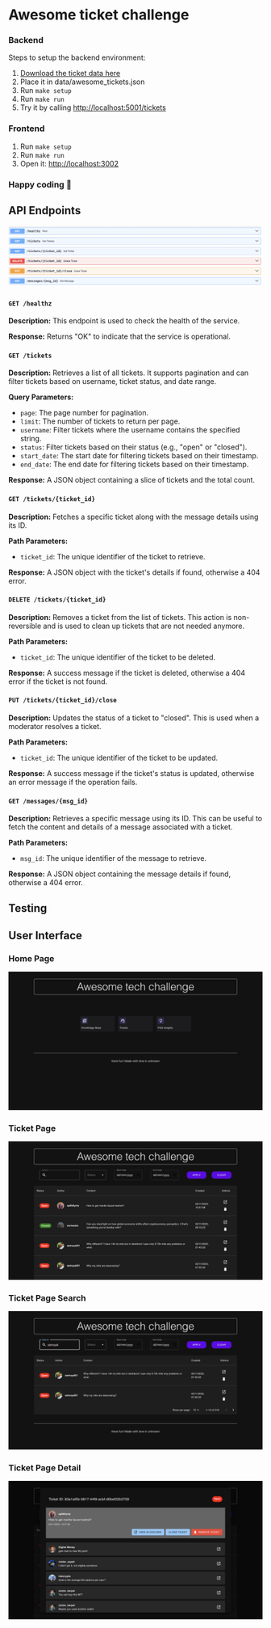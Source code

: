 # Awesome ticket challenge

### Backend

Steps to setup the backend environment:

1. [Download the ticket data here](https://drive.google.com/file/d/1Bvk2mW5t3GfkqTkpURiFpaLuqrUckzUX/view?usp=sharing)
2. Place it in data/awesome_tickets.json
3. Run `make setup`
4. Run `make run`
5. Try it by calling [http://localhost:5001/tickets](http://localhost:5001/tickets)

### Frontend

1. Run `make setup`
2. Run `make run`
3. Open it: [http://localhost:3002](http://localhost:3002)

### Happy coding 🎉

## API Endpoints

![alt text](images/endpoints.png)

#### `GET /healthz`
**Description:** This endpoint is used to check the health of the service.  

**Response:** Returns "OK" to indicate that the service is operational.

#### `GET /tickets`
**Description:** Retrieves a list of all tickets. It supports pagination and can filter tickets based on username, ticket status, and date range.  

**Query Parameters:**
- `page`: The page number for pagination.
- `limit`: The number of tickets to return per page.
- `username`: Filter tickets where the username contains the specified string.
- `status`: Filter tickets based on their status (e.g., "open" or "closed").
- `start_date`: The start date for filtering tickets based on their timestamp.
- `end_date`: The end date for filtering tickets based on their timestamp.
  
**Response:** A JSON object containing a slice of tickets and the total count.

#### `GET /tickets/{ticket_id}`
**Description:** Fetches a specific ticket along with the message details using its ID.  

**Path Parameters:**
- `ticket_id`: The unique identifier of the ticket to retrieve.
  
**Response:** A JSON object with the ticket's details if found, otherwise a 404 error.

#### `DELETE /tickets/{ticket_id}`
**Description:** Removes a ticket from the list of tickets. This action is non-reversible and is used to clean up tickets that are not needed anymore.  

**Path Parameters:**
- `ticket_id`: The unique identifier of the ticket to be deleted.
  
**Response:** A success message if the ticket is deleted, otherwise a 404 error if the ticket is not found.

#### `PUT /tickets/{ticket_id}/close`
**Description:** Updates the status of a ticket to "closed". This is used when a moderator resolves a ticket.  

**Path Parameters:**
- `ticket_id`: The unique identifier of the ticket to be updated.
  
**Response:** A success message if the ticket's status is updated, otherwise an error message if the operation fails.

#### `GET /messages/{msg_id}`
**Description:** Retrieves a specific message using its ID. This can be useful to fetch the content and details of a message associated with a ticket. 

**Path Parameters:**
- `msg_id`: The unique identifier of the message to retrieve.
  
**Response:** A JSON object containing the message details if found, otherwise a 404 error.

## Testing

## User Interface
### Home Page
![alt text](images/home.png)

### Ticket Page
![alt text](images/tickets.png)

### Ticket Page Search
![alt text](images/searchTickets.png)

### Ticket Page Detail
![alt text](images/openModal.png)
